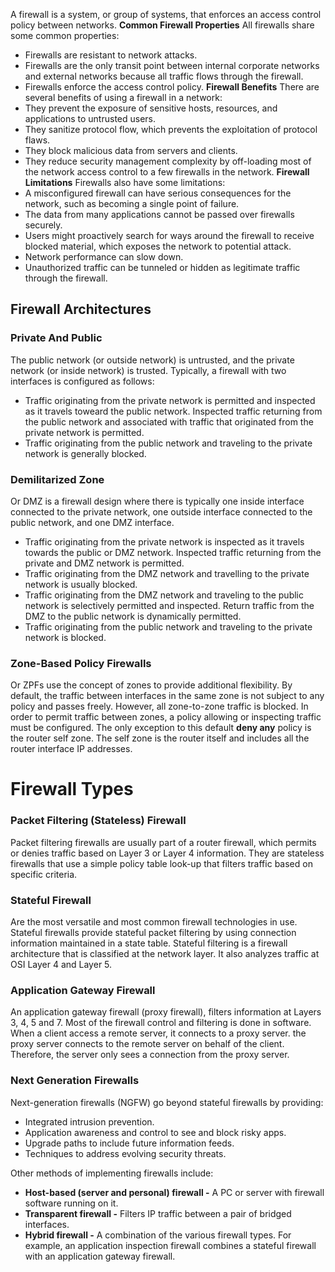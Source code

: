 A firewall is a system, or group of systems, that enforces an access control policy between networks.
**Common Firewall Properties**
All firewalls share some common properties:
- Firewalls are resistant to network attacks.
- Firewalls are the only transit point between internal corporate networks and external networks because all traffic flows through the firewall.
- Firewalls enforce the access control policy.
**Firewall Benefits**
There are several benefits of using a firewall in a network:
- They prevent the exposure of sensitive hosts, resources, and applications to untrusted users.
- They sanitize protocol flow, which prevents the exploitation of protocol flaws.
- They block malicious data from servers and clients.
- They reduce security management complexity by off-loading most of the network access control to a few firewalls in the network.
**Firewall Limitations**
Firewalls also have some limitations:
- A misconfigured firewall can have serious consequences for the network, such as becoming a single point of failure.
- The data from many applications cannot be passed over firewalls securely.
- Users might proactively search for ways around the firewall to receive blocked material, which exposes the network to potential attack.
- Network performance can slow down.
- Unauthorized traffic can be tunneled or hidden as legitimate traffic through the firewall.
## Firewall Architectures
### Private And Public
The public network (or outside network) is untrusted, and the private network (or inside network) is trusted.
Typically, a firewall with two interfaces is configured as follows:
- Traffic originating from the private network is permitted and inspected as it travels toweard the public network. Inspected traffic returning from the public network and associated with traffic that originated from the private network is permitted.
- Traffic originating from the public network and traveling to the private network is generally blocked.
### Demilitarized Zone
Or DMZ is a firewall design where there is typically one inside interface connected to the private network, one outside interface connected to the public network, and one DMZ interface.
- Traffic originating from the private network is inspected as it travels towards the public or DMZ network. Inspected traffic returning from the private and DMZ network is permitted.
- Traffic originating from the DMZ network and travelling to the private network is usually blocked.
- Traffic originating from the DMZ network and traveling to the public network is selectively permitted and inspected. Return traffic from the DMZ to the public network is dynamically permitted.
- Traffic originating from the public network and traveling to the private network is blocked.
### Zone-Based Policy Firewalls
Or ZPFs use the concept of zones to provide additional flexibility. By default, the traffic between interfaces in the same zone is not subject to any policy and passes freely. However, all zone-to-zone traffic is blocked. In order to permit traffic between zones, a policy allowing or inspecting traffic must be configured.
The only exception to this default **deny any** policy is the router self zone. The self zone is the router itself and includes all the router interface IP addresses.

# Firewall Types
### Packet Filtering (Stateless) Firewall
Packet filtering firewalls are usually part of a router firewall, which permits or denies traffic based on Layer 3 or Layer 4 information. They are stateless firewalls that use a simple policy table look-up that filters traffic based on specific criteria.
### Stateful Firewall
Are the most versatile and most common firewall technologies in use. Stateful firewalls provide stateful packet filtering by using connection information maintained in a state table. Stateful filtering is a firewall architecture that is classified at the network layer. It also analyzes traffic at OSI Layer 4 and Layer 5.
### Application Gateway Firewall
An application gateway firewall (proxy firewall), filters information at Layers 3, 4, 5 and 7. Most of the firewall control and filtering is done in software. When a client access a remote server, it connects to a proxy server. the proxy server connects to the remote server on behalf of the client. Therefore, the server only sees a connection from the proxy server.
### Next Generation Firewalls
Next-generation firewalls (NGFW) go beyond stateful firewalls by providing:
- Integrated intrusion prevention.
- Application awareness and control to see and block risky apps.
- Upgrade paths to include future information feeds.
- Techniques to address evolving security threats.

Other methods of implementing firewalls include:
- **Host-based (server and personal) firewall -** A PC or server with firewall software running on it.
- **Transparent firewall -** Filters IP traffic between a pair of bridged interfaces.
- **Hybrid firewall -** A combination of the various firewall types. For example, an application inspection firewall combines a stateful firewall with an application gateway firewall.